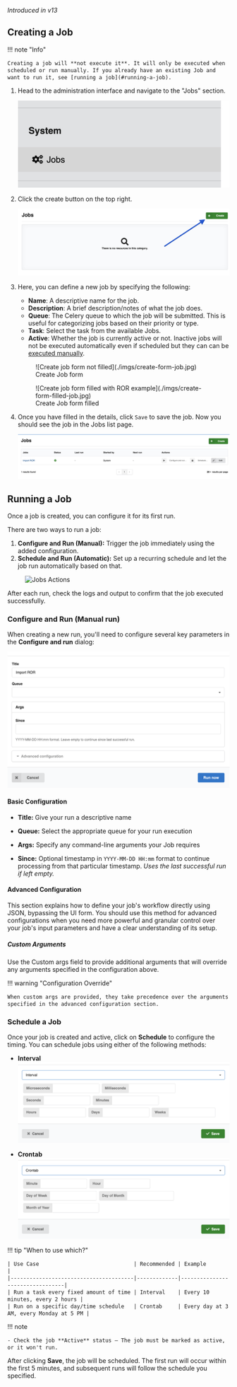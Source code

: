 _Introduced in v13_

## Creating a Job

!!! note "Info"

    Creating a job will **not execute it**. It will only be executed when scheduled or run manually. If you already have an existing Job and want to run it, see [running a job](#running-a-job).

1. Head to the administration interface and navigate to the "Jobs" section.

    ![Jobs Tab on Admin Panel](./imgs/jobs-tab.jpg)

2. Click the create button on the top right.

    ![Highlighting Create Job Button](./imgs/create-button-jobs.jpg)

3. Here, you can define a new job by specifying the following:
    - **Name**: A descriptive name for the job.
    - **Description**: A brief description/notes of what the job does.
    - **Queue**: The Celery queue to which the job will be submitted. This is useful for categorizing jobs based on their priority or type.
    - **Task**: Select the task from the available Jobs.
    - **Active**: Whether the job is currently active or not. Inactive jobs will not be executed automatically even if scheduled but they can can be [executed manually](#configure-and-run-manual-run).
    <figure markdown="span">
        ![Create job form not filled](./imgs/create-form-job.jpg)
        <figcaption>Create Job form</figcaption>
    </figure>
    <figure markdown="span">
        ![Create job form filled with ROR example](./imgs/create-form-filled-job.jpg)
        <figcaption>Create Job form filled</figcaption>
    </figure>

4. Once you have filled in the details, click `Save` to save the job. Now you should see the job in the Jobs list page.

    ![Created job on job list page](./imgs/created-job.jpg)

## Running a Job

Once a job is created, you can configure it for its first run.

There are two ways to run a job:

1. **Configure and Run (Manual):** Trigger the job immediately using the added configuration.
2. **Schedule and Run (Automatic):** Set up a recurring schedule and let the job run automatically based on that.

<figure>
  <img src="../imgs/jobs-actions.png" alt="Jobs Actions" width="600" />
</figure>

After each run, check the logs and output to confirm that the job executed successfully.

### Configure and Run (Manual run)

When creating a new run, you'll need to configure several key parameters in the **Configure and run** dialog:

![Jobs Configuration](./imgs/jobs-configuration.png)

#### Basic Configuration

- **Title:** Give your run a descriptive name

- **Queue:** Select the appropriate queue for your run execution

- **Args:** Specify any command-line arguments your Job requires

- **Since:** Optional timestamp in `YYYY-MM-DD HH:mm` format to continue processing from that particular timestamp. _Uses the last successful run if left empty._

#### Advanced Configuration

This section explains how to define your job's workflow directly using JSON, bypassing the UI form. You should use this method for advanced configurations when you need more powerful and granular control over your job's input parameters and have a clear understanding of its setup.

##### Custom Arguments

Use the Custom args field to provide additional arguments that will override any arguments specified in the configuration above.

!!! warning "Configuration Override"

    When custom args are provided, they take precedence over the arguments specified in the advanced configuration section.

### Schedule a Job

Once your job is created and active, click on **Schedule** to configure the timing. You can schedule jobs using either of the following methods:

- **Interval**
  ![Jobs Interval Schedule](./imgs/jobs-schedule-interval.png)

- **Crontab**
  ![Jobs Crontab Schedule](./imgs/jobs-schedule-crontab.png)

!!! tip "When to use which?"

    | Use Case                              | Recommended | Example                         |
    |---------------------------------------|-------------|---------------------------------|
    | Run a task every fixed amount of time | Interval    | Every 10 minutes, every 2 hours |
    | Run on a specific day/time schedule   | Crontab     | Every day at 3 AM, every Monday at 5 PM |

!!! note

    - Check the job **Active** status – The job must be marked as active, or it won't run.

After clicking **Save**, the job will be scheduled. The first run will occur within the first 5 minutes, and subsequent runs will follow the schedule you specified.
